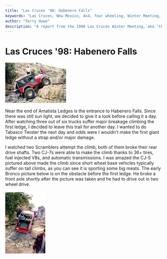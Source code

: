 ```yaml
---
title: "Las Cruces '98: Habenero Falls"
keywords: "Las Cruces, New Mexico, 4x4, four wheeling, Winter Meeting, 1998, Chile Challenge, Guardian, Wolf Run, Gauntlet, Habenero Falls, Tabasco Twister, Amatista Ledges, Jeep, Toyota, Ford, Bronco, CJ, Wrangler, Kronos"
author: "Terry Howe"
description: "A report from the 1998 Las Cruces Winter Meeting, aka 'Chile Challenge'.  Trail reports from the Gauntlet, Amatista Ledges, and Tabasco Twister (aka Kronos)."
---
```

# Las Cruces '98: Habenero Falls

[![CJ-5 on the first water fall](../../img/terry/trail/lc98g_.jpg)](../../img/terry/trail/lc98g.jpg)

Near the end of Amatista Ledges is the entrance to Habenero Falls. Since there was still sun light, we decided to give it a look before calling it a day. After watching three out of six trucks suffer major breakage climbing the first ledge, I decided to leave this trail for another day. I wanted to do Tabasco Twister the next day and odds were I wouldn't make the first giant ledge without a strap and/or major damage.

I watched two Scramblers attempt the climb, both of them broke their rear drive shafts. Two CJ-7s were able to make the climb thanks to 36+ tires, fuel injected V8s, and automatic transmissions. I was amazed the CJ-5 pictured above made the climb since short wheel base vehicles typically suffer on tall climbs, as you can see it is sporting some big meats. The early Bronco picture below is on the obstacle before the first ledge. He broke a front axle shortly after the picture was taken and he had to drive out in two wheel drive.

[![Bronco before broken axle](../../img/terry/trail/lc98f_.jpg)](../../img/terry/trail/lc98f.jpg)
